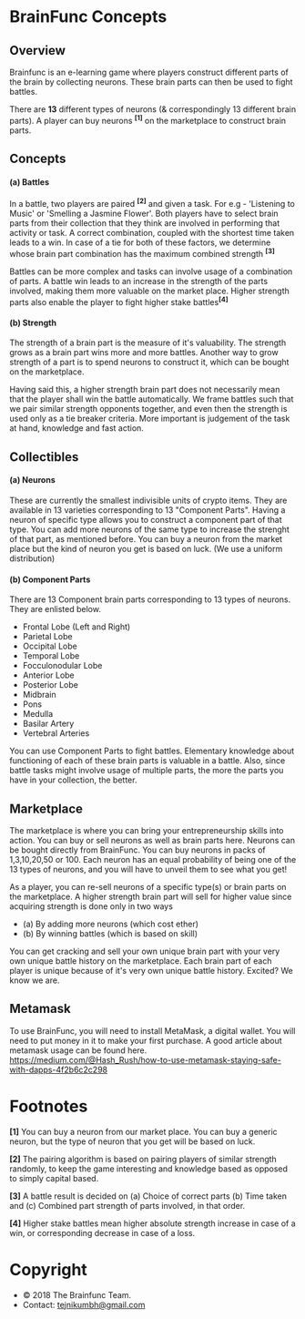 # BrainFunc Concepts

## Overview

Brainfunc is an e-learning game where players construct different parts of the brain by collecting neurons. These brain parts can then be used to fight battles.

There are **13** different types of neurons (& correspondingly 13 different brain parts). A player can buy neurons <sup>**[1]**</sup> on the marketplace to construct brain parts.


## Concepts

#### (a) Battles
In a battle, two players are paired <sup>**[2]**</sup> and given a task. For e.g - 'Listening to Music' or 'Smelling a Jasmine Flower'. Both players have to select brain parts from their collection that they think are involved in performing that activity or task. A correct combination, coupled with the shortest time taken leads to a win. In case of a tie for both of these factors, we determine whose brain part combination has the maximum combined strength <sup>**[3]**</sup>


Battles can be more complex and tasks can involve usage of a combination of parts. A battle win leads to an increase in the strength of the parts involved, making them more valuable on the market place. Higher strength parts also enable the player to fight higher stake battles<sup>**[4]**</sup>

#### (b) Strength

The strength of a brain part is the measure of it's valuability. The strength grows as a brain part wins more and more battles. Another way to grow strength of a part is to spend neurons to construct it, which can be bought on the marketplace.

Having said this, a higher strength brain part does not necessarily mean that the player shall win the battle automatically. We frame battles such that we pair similar strength opponents together, and even then the strength is used only as a tie breaker criteria. More important is judgement of the task at hand, knowledge and fast action.

## Collectibles

#### (a) Neurons
These are currently the smallest indivisible units of crypto items. They are available in 13 varieties corresponding to 13 "Component Parts". Having a neuron of specific type allows you to construct a component part of that type. You can add more neurons of the same type to increase the strenght of that part, as mentioned before. You can buy a neuron from the market place but the kind of neuron you get is based on luck. (We use a uniform distribution)

#### (b) Component Parts
There are 13 Component brain parts corresponding to 13 types of neurons. They are enlisted below.

   - Frontal Lobe (Left and Right)
   - Parietal Lobe
   - Occipital Lobe
   - Temporal Lobe  
   - Focculonodular Lobe
   - Anterior Lobe
   - Posterior Lobe
   - Midbrain
   - Pons
   - Medulla
   - Basilar Artery
   - Vertebral Arteries

You can use Component Parts to fight battles. Elementary knowledge about functioning of each of these brain parts is valuable in a battle. Also, since battle tasks might involve usage of multiple parts, the more the parts you have in your collection, the better.

## Marketplace

The marketplace is where you can bring your entrepreneurship skills into action. You can buy or sell neurons as well as brain parts here. Neurons can be bought directly from BrainFunc. You can buy neurons
in packs of 1,3,10,20,50 or 100. Each neuron has an equal probability of being one of the 13 types of neurons, and you will have to unveil them to see what you get!

As a player, you can re-sell neurons of a specific type(s) or brain parts on the marketplace. A higher strength brain part will sell for higher value since acquiring strength is done only in two ways
- (a) By adding more neurons (which cost ether)
- (b) By winning battles (which is based on skill)

You can get cracking and sell your own unique brain part with your very own unique battle history on the marketplace. Each brain part of each player is unique because of it's very own unique battle history. Excited? We know we are.

## Metamask
To use BrainFunc, you will need to install MetaMask, a digital wallet. You will need to put money in it to make your first purchase. A good article about metamask usage can be found here.
https://medium.com/@Hash_Rush/how-to-use-metamask-staying-safe-with-dapps-4f2b6c2c298

# Footnotes
**[1]** You can buy a neuron from our market place. You can buy a generic neuron, but the type of neuron that you get will be based on luck.

**[2]** The pairing algorithm is based on pairing players of similar strength randomly, to keep the game interesting and knowledge based as opposed to simply capital based.

**[3]** A battle result is decided on (a) Choice of correct parts (b) Time taken  and (c) Combined part strength of parts involved, in that order.

**[4]** Higher stake battles mean higher absolute strength increase in case of a win, or corresponding decrease in case of a loss.

# Copyright
- © 2018 The Brainfunc Team.
- Contact: tejnikumbh@gmail.com
